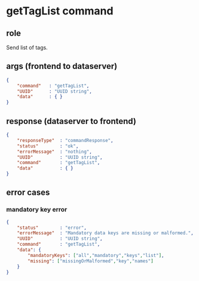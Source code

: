 # getTagList command
## role
 Send list of tags.

## args (frontend to dataserver)
```json
{
    "command"   : "getTagList",
    "UUID"      : "UUID string",
    "data"      : { }
}
```

## response (dataserver to frontend)
```json
{
    "responseType"  : "commandResponse",
    "status"        : "ok",
    "errorMessage"  : "nothing",
    "UUID"          : "UUID string",
    "command"       : "getTagList",
    "data"          : { }
}
```

## error cases
### mandatory key error
```json
{
    "status"        : "error",
    "errorMessage"  : "Mandatory data keys are missing or malformed.",
    "UUID"          : "UUID string",
    "command"       : "getTagList",
    "data": {
        "mandatoryKeys": ["all","mandatory","keys","list"],
        "missing": ["missingOrMalformed","key","names"]
    }
}
```


